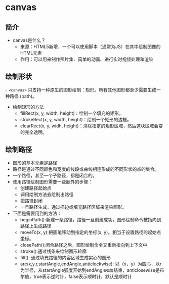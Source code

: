 # canvas

## 简介

- canvas是什么？
  - 来源：HTML5新增，一个可以使用脚本（通常为JS）在其中绘制图像的HTML元素
  - 作用：可以用来制作照片集、简单的动画、进行实时视频处理和渲染

## 绘制形状

​- `<canvas>` 只支持一种原生的图形绘制：矩形。所有其他图形都至少需要生成一种路径 (path)。
- 绘制矩形的方法
  - fillRect(x, y, width, height)：绘制一个填充的矩形。
  - strokeRect(x, y, width, height)：绘制一个矩形的边框。
  - clearRect(x, y, widh, height)：清除指定的矩形区域，然后这块区域会变的完全透明。

## 绘制路径

- 图形的基本元素是路径
- 路径是通过不同颜色和宽度的线段或曲线相连形成的不同形状的点的集合。
- 一个路径，甚至一个子路径，都是闭合的。
- 使用路径绘制图形需要一些额外的步骤：
  - 创建路径起始点
  - 调用绘制方法去绘制出路径
  - 把路径封闭
  - 一旦路径生成，通过描边或填充路径区域来渲染图形。
- 下面是需要用到的方法：
  - beginPath():新建一条路径，路径一旦创建成功，图形绘制命令被指向到路径上生成路径
  - moveTo(x, y):把画笔移动到指定的坐标(x, y)。相当于设置路径的起始点坐标。
  - closePath():闭合路径之后，图形绘制命令又重新指向到上下文中
  - stroke():通过线条来绘制图形轮廓
  - fill(): 通过填充路径的内容区域生成实心的图形
  - arc(x,y,r,startAngle,endAngle,anticlockwise): 以（x，y）为圆心，以r为半径，从startAngle弧度开始到endAngle`弧度`结束，anticlosewise是布尔值，true表示逆时针，false表示顺时针，默认是顺时针
